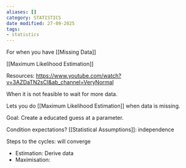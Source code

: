 ```yaml
---
aliases: []
category: STATISTICS
date modified: 27-09-2025
tags:
- statistics
---
```

For when you have [[Missing Data]]

[[Maximum Likelihood Estimation]]

Resources: https://www.youtube.com/watch?v=3AZDaTN2sCI&ab_channel=VeryNormal

When it is not feasible to wait for more data.

Lets you do [[Maximum Likelihood Estimation]] when data is missing.

Goal: Create a educated guess at a parameter.

Condition expectations? 
[[Statistical Assumptions]]: independence 

Steps to the cycles: will converge
- Estimation: Derive data
- Maximisation: 





